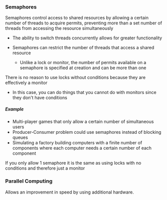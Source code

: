 ### Semaphores
Semaphores control access to shared resources by allowing a certain number of threads to acquire permits, preventing more than a set number of threads from accessing the resource simultaneously
- The ability to switch threads concurrently allows for greater functionality

- Semaphores can restrict the number of threads that access a shared resource
    - Unlike a lock or monitor, the number of permits available on a semaphore is specified at creation and can be more than one

There is no reason to use locks without conditions because they are effectively a monitor
- In this case, you can do things that you cannot do with monitors since they don't have conditions

##### Example
- Multi-player games that only allow a certain number of simultaneous users
- Producer-Consumer problem could use semaphores instead of blocking queues
- Simulating a factory building computers with a finite number of components where each computer needs a certain number of each component

If you only allow 1 semaphore it is the same as using locks with no conditions and therefore just a monitor

### Parallel Computing
Allows an improvement in speed by using additional hardware.